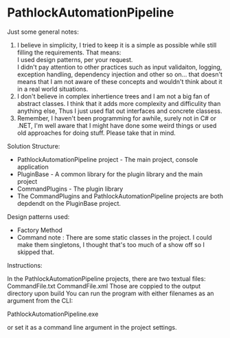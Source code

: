 # PathlockAutomationPipeline

Just some general notes:
1. I believe in simplicity, I tried to keep it is a simple as possible while still filling the requirements. That means:<br />
I used design patterns, per your request.<br />
I didn't pay attention to other practices such as input validaiton, logging, exception handling, dependency injection and other so on... that doesn't means that I am not aware of these concepts and wouldn't think about it in a real world situations.<br />
2. I don't believe in complex inhertience trees and I am not a big fan of abstract classes. I think that it adds more 
complexity and difficulity than anything else, Thus I just used flat out interfaces and concrete classess.
3. Remember, I haven't been programming for awhile, surely not in C# or .NET, I'm well aware that I might have done some weird things or 
used old approaches for doing stuff. Please take that in mind.




Solution Structure:
- PathlockAutomationPipeline project - The main project, console application
- PluginBase - A common library for the plugin library and the main project
- CommandPlugins - The plugin library
- The CommandPlugins and PathlockAutomationPipeline projects are both depdendt on the PluginBase project.


Design patterns used:
- Factory Method
- Command
note : There are some static classes in the project. I could make them singletons, I thought that's too much of a show off so I skipped that.


Instructions:

In the PathlockAutomationPipeline projects, there are two textual files:
CommandFile.txt
CommandFile.xml
Those are coppied to the output directory upon build
You can run the program with either filenames as an argument from the CLI:

PathlockAutomationPipeline.exe <filename>
  
or set it as a command line argument in the project settings.





